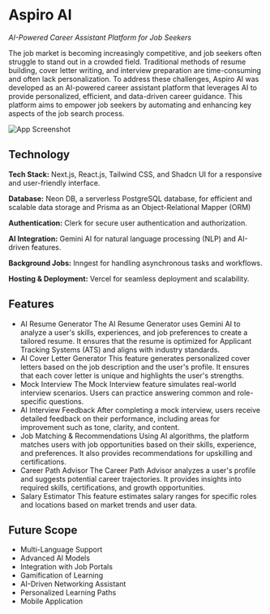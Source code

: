 
# Aspiro AI

*AI-Powered Career Assistant Platform for Job Seekers*

The job market is becoming increasingly competitive, and job seekers often struggle to stand out in a crowded field. Traditional methods of resume building, cover letter writing, and interview preparation are time-consuming and often lack personalization. To address these challenges, Aspiro AI was developed as an AI-powered career assistant platform that leverages AI to provide personalized, efficient, and data-driven career guidance. This platform aims to empower job seekers by automating and enhancing key aspects of the job search process.


![App Screenshot](https://i.postimg.cc/7h9NshQK/download.png)


## Technology

**Tech Stack:** Next.js, React.js, Tailwind CSS, and Shadcn UI for a responsive and user-friendly interface.

**Database:** Neon DB, a serverless PostgreSQL database, for efficient and scalable data storage and Prisma as an Object-Relational Mapper (ORM) 

**Authentication:** Clerk for secure user authentication and authorization.

**AI Integration:** Gemini AI for natural language processing (NLP) and AI-driven features.

**Background Jobs:** Inngest for handling asynchronous tasks and workflows.

**Hosting & Deployment:** Vercel for seamless deployment and scalability.


## Features

- AI Resume Generator
The AI Resume Generator uses Gemini AI to analyze a user's skills, experiences, and job preferences to create a tailored resume. It ensures that the resume is optimized for Applicant Tracking Systems (ATS) and aligns with industry standards.
- AI Cover Letter Generator
This feature generates personalized cover letters based on the job description and the user's profile. It ensures that each cover letter is unique and highlights the user's strengths.
- Mock Interview
The Mock Interview feature simulates real-world interview scenarios. Users can practice answering common and role-specific questions.
- AI Interview Feedback
After completing a mock interview, users receive detailed feedback on their performance, including areas for improvement such as tone, clarity, and content.
- Job Matching & Recommendations
Using AI algorithms, the platform matches users with job opportunities based on their skills, experience, and preferences. It also provides recommendations for upskilling and certifications.
- Career Path Advisor
The Career Path Advisor analyzes a user's profile and suggests potential career trajectories. It provides insights into required skills, certifications, and growth opportunities.
- Salary Estimator
This feature estimates salary ranges for specific roles and locations based on market trends and user data.




## Future Scope
- Multi-Language Support
- Advanced AI Models
- Integration with Job Portals
- Gamification of Learning
- AI-Driven Networking Assistant
- Personalized Learning Paths
- Mobile Application